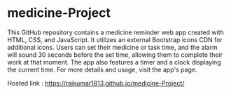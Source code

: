 # medicine-Project


This GitHub repository contains a medicine reminder web app created with HTML, CSS, and JavaScript. It utilizes an external Bootstrap icons CDN for additional icons. Users can set their medicine or task time, and the alarm will sound 30 seconds before the set time, allowing them to complete their work at that moment. The app also features a timer and a clock displaying the current time. For more details and usage, visit the app's page.


Hosted link : https://rajkumar1813.github.io/medicine-Project/
